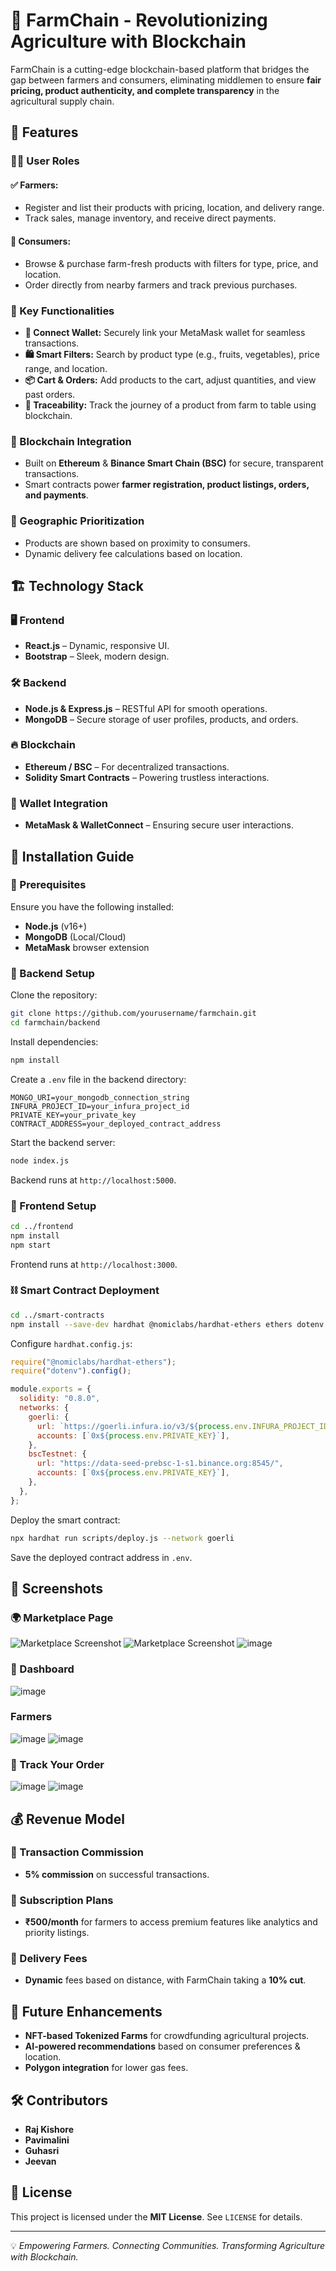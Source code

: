 # 🚀 FarmChain - Revolutionizing Agriculture with Blockchain

FarmChain is a cutting-edge blockchain-based platform that bridges the gap between farmers and consumers, eliminating middlemen to ensure **fair pricing, product authenticity, and complete transparency** in the agricultural supply chain. 

## 🌟 Features

### 👨‍🌾 User Roles
#### ✅ Farmers:
- Register and list their products with pricing, location, and delivery range.
- Track sales, manage inventory, and receive direct payments.

#### 🛒 Consumers:
- Browse & purchase farm-fresh products with filters for type, price, and location.
- Order directly from nearby farmers and track previous purchases.

### 🔑 Key Functionalities
- **🔗 Connect Wallet:** Securely link your MetaMask wallet for seamless transactions.
- **🛍️ Smart Filters:** Search by product type (e.g., fruits, vegetables), price range, and location.
- **📦 Cart & Orders:** Add products to the cart, adjust quantities, and view past orders.
- **🔎 Traceability:** Track the journey of a product from farm to table using blockchain.

### 🔗 Blockchain Integration
- Built on **Ethereum** & **Binance Smart Chain (BSC)** for secure, transparent transactions.
- Smart contracts power **farmer registration, product listings, orders, and payments**.

### 📍 Geographic Prioritization
- Products are shown based on proximity to consumers.
- Dynamic delivery fee calculations based on location.

## 🏗️ Technology Stack

### 🖥️ Frontend
- **React.js** – Dynamic, responsive UI.
- **Bootstrap** – Sleek, modern design.

### 🛠️ Backend
- **Node.js & Express.js** – RESTful API for smooth operations.
- **MongoDB** – Secure storage of user profiles, products, and orders.

### 🔥 Blockchain
- **Ethereum / BSC** – For decentralized transactions.
- **Solidity Smart Contracts** – Powering trustless interactions.

### 🔑 Wallet Integration
- **MetaMask & WalletConnect** – Ensuring secure user interactions.

## 🚀 Installation Guide

### 📌 Prerequisites
Ensure you have the following installed:
- **Node.js** (v16+)
- **MongoDB** (Local/Cloud)
- **MetaMask** browser extension

### 🔧 Backend Setup
Clone the repository:
```bash
git clone https://github.com/yourusername/farmchain.git
cd farmchain/backend
```
Install dependencies:
```bash
npm install
```
Create a `.env` file in the backend directory:
```text
MONGO_URI=your_mongodb_connection_string
INFURA_PROJECT_ID=your_infura_project_id
PRIVATE_KEY=your_private_key
CONTRACT_ADDRESS=your_deployed_contract_address
```
Start the backend server:
```bash
node index.js
```
Backend runs at `http://localhost:5000`.

### 🎨 Frontend Setup
```bash
cd ../frontend
npm install
npm start
```
Frontend runs at `http://localhost:3000`.

### ⛓️ Smart Contract Deployment
```bash
cd ../smart-contracts
npm install --save-dev hardhat @nomiclabs/hardhat-ethers ethers dotenv
```
Configure `hardhat.config.js`:
```javascript
require("@nomiclabs/hardhat-ethers");
require("dotenv").config();

module.exports = {
  solidity: "0.8.0",
  networks: {
    goerli: {
      url: `https://goerli.infura.io/v3/${process.env.INFURA_PROJECT_ID}`,
      accounts: [`0x${process.env.PRIVATE_KEY}`],
    },
    bscTestnet: {
      url: "https://data-seed-prebsc-1-s1.binance.org:8545/",
      accounts: [`0x${process.env.PRIVATE_KEY}`],
    },
  },
};
```
Deploy the smart contract:
```bash
npx hardhat run scripts/deploy.js --network goerli
```
Save the deployed contract address in `.env`.

## 📸 Screenshots
### 🌍 Marketplace Page
![Marketplace Screenshot](https://github.com/user-attachments/assets/4f4d8436-c833-42a3-a89e-3f54a564a617)
![Marketplace Screenshot](https://github.com/user-attachments/assets/a739b3e2-c9f2-4ea9-8e5b-c18d1c615a70)
![image](https://github.com/user-attachments/assets/1268e064-0d85-4256-991d-1e4811c74ce3)


### 🛒 Dashboard
![image](https://github.com/user-attachments/assets/e8da986b-8e26-43cb-ad31-7377efd67d80)
### Farmers
![image](https://github.com/user-attachments/assets/b525ecc1-b935-4457-b46b-25d3c405acd7)
![image](https://github.com/user-attachments/assets/f83e5e40-90c7-4e7f-950e-24b4ab840a4e)
### 🛒 Track Your Order
![image](https://github.com/user-attachments/assets/a40a8611-12ee-4168-a437-97ee19918ca7)
![image](https://github.com/user-attachments/assets/6607383a-d302-4fb6-a078-7ed07565570a)

## 💰 Revenue Model

### 🔹 Transaction Commission
- **5% commission** on successful transactions.

### 🔹 Subscription Plans
- **₹500/month** for farmers to access premium features like analytics and priority listings.

### 🔹 Delivery Fees
- **Dynamic** fees based on distance, with FarmChain taking a **10% cut**.

## 🚀 Future Enhancements
- **NFT-based Tokenized Farms** for crowdfunding agricultural projects.
- **AI-powered recommendations** based on consumer preferences & location.
- **Polygon integration** for lower gas fees.

## 🛠️ Contributors
- **Raj Kishore**
- **Pavimalini**
- **Guhasri**
- **Jeevan**


## 📜 License
This project is licensed under the **MIT License**. See `LICENSE` for details.

---

💡 *Empowering Farmers. Connecting Communities. Transforming Agriculture with Blockchain.*
